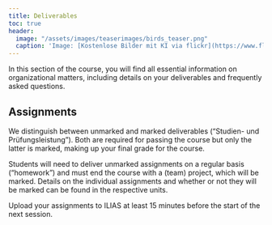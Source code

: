 ```yaml
---
title: Deliverables
toc: true
header:
  image: "/assets/images/teaserimages/birds_teaser.png"
  caption: 'Image: [Kostenlose Bilder mit KI via flickr](https://www.flickr.com/photos/ai_universe/53440008559/); [CC BY 2.0 DEED](https://creativecommons.org/licenses/by/2.0/); image cropped'
---
```


In this section of the course, you will find all essential information on organizational matters, including details on your deliverables and frequently asked questions.

<!--more-->


## Assignments

We distinguish between unmarked and marked deliverables (“Studien- und Prüfungsleistung”). Both are required for passing the course but only the latter is marked, making up your final grade for the course.

Students will need to deliver unmarked assignments on a regular basis (“homework”) and must end the course with a (team) project, which will be marked. Details on the individual assignments and whether or not they will be marked can be found in the respective units.

Upload your assignments to ILIAS at least 15 minutes before the start of the next session.



